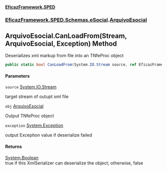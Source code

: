 #### [EficazFramework.SPED](EficazFrameworkSPED.md 'EficazFramework SPED')
### [EficazFramework.SPED.Schemas.eSocial](EficazFramework.SPED.Schemas.eSocial.md 'EficazFramework.SPED.Schemas.eSocial').[ArquivoEsocial](EficazFramework.SPED.Schemas.eSocial/ArquivoEsocial.md 'EficazFramework.SPED.Schemas.eSocial.ArquivoEsocial')

## ArquivoEsocial.CanLoadFrom(Stream, ArquivoEsocial, Exception) Method

Deserializes xml markup from file into an TNfeProc object

```csharp
public static bool CanLoadFrom(System.IO.Stream source, ref EficazFramework.SPED.Schemas.eSocial.ArquivoEsocial obj, ref System.Exception exception);
```
#### Parameters

<a name='EficazFramework.SPED.Schemas.eSocial.ArquivoEsocial.CanLoadFrom(System.IO.Stream,EficazFramework.SPED.Schemas.eSocial.ArquivoEsocial,System.Exception).source'></a>

`source` [System.IO.Stream](https://docs.microsoft.com/en-us/dotnet/api/System.IO.Stream 'System.IO.Stream')

target stream of outupt xml file

<a name='EficazFramework.SPED.Schemas.eSocial.ArquivoEsocial.CanLoadFrom(System.IO.Stream,EficazFramework.SPED.Schemas.eSocial.ArquivoEsocial,System.Exception).obj'></a>

`obj` [ArquivoEsocial](EficazFramework.SPED.Schemas.eSocial/ArquivoEsocial.md 'EficazFramework.SPED.Schemas.eSocial.ArquivoEsocial')

Output TNfeProc object

<a name='EficazFramework.SPED.Schemas.eSocial.ArquivoEsocial.CanLoadFrom(System.IO.Stream,EficazFramework.SPED.Schemas.eSocial.ArquivoEsocial,System.Exception).exception'></a>

`exception` [System.Exception](https://docs.microsoft.com/en-us/dotnet/api/System.Exception 'System.Exception')

output Exception value if deserialize failed

#### Returns
[System.Boolean](https://docs.microsoft.com/en-us/dotnet/api/System.Boolean 'System.Boolean')  
true if this XmlSerializer can deserialize the object; otherwise, false